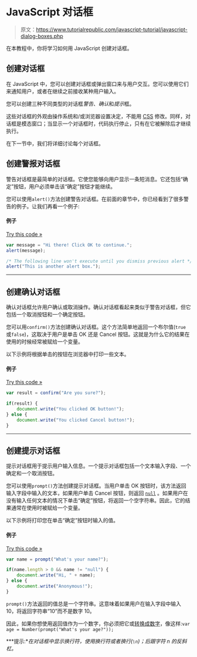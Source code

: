# JavaScript 对话框

> 原文：<https://www.tutorialrepublic.com/javascript-tutorial/javascript-dialog-boxes.php>

在本教程中，你将学习如何用 JavaScript 创建对话框。

## 创建对话框

在 JavaScript 中，您可以创建对话框或弹出窗口来与用户交互。您可以使用它们来通知用户，或者在继续之前接收某种用户输入。

您可以创建三种不同类型的对话框*警告*、*确认*和*提示*框。

这些对话框的外观由操作系统和/或浏览器设置决定，不能用 [CSS](/css-tutorial/) 修改。同样，对话框是模态窗口；当显示一个对话框时，代码执行停止，只有在它被解除后才继续执行。

在下一节中，我们将详细讨论每个对话框。

## 创建警报对话框

警告对话框是最简单的对话框。它使您能够向用户显示一条短消息。它还包括“确定”按钮，用户必须单击该“确定”按钮才能继续。

您可以使用`alert()`方法创建警告对话框。在前面的章节中，你已经看到了很多警告的例子。让我们再看一个例子:

#### 例子

[Try this code »](../codelab.php?topic=javascript&file=alert-popup-box "Try this code using online Editor")

```js
var message = "Hi there! Click OK to continue.";
alert(message);

/* The following line won't execute until you dismiss previous alert */
alert("This is another alert box.");
```

* * *

## 创建确认对话框

确认对话框允许用户确认或取消操作。确认对话框看起来类似于警告对话框，但它包括一个取消按钮和一个确定按钮。

您可以用`confirm()`方法创建确认对话框。这个方法简单地返回一个布尔值(`true`或`false`)，这取决于用户是单击 OK 还是 Cancel 按钮。这就是为什么它的结果在使用的时候经常被赋给一个变量。

以下示例将根据单击的按钮在浏览器中打印一些文本。

#### 例子

[Try this code »](../codelab.php?topic=javascript&file=confirm-popup-box "Try this code using online Editor")

```js
var result = confirm("Are you sure?");

if(result) {
    document.write("You clicked OK button!");
} else {
    document.write("You clicked Cancel button!");
}
```

* * *

## 创建提示对话框

提示对话框用于提示用户输入信息。一个提示对话框包括一个文本输入字段、一个确定和一个取消按钮。

您可以使用`prompt()`方法创建提示对话框。当用户单击 OK 按钮时，该方法返回输入字段中输入的文本，如果用户单击 Cancel 按钮，则返回 [`null`](javascript-data-types.php#null) 。如果用户在没有输入任何文本的情况下单击“确定”按钮，将返回一个空字符串。因此，它的结果通常在使用时被赋给一个变量。

以下示例将打印您在单击“确定”按钮时输入的值。

#### 例子

[Try this code »](../codelab.php?topic=javascript&file=prompt-popup-box "Try this code using online Editor")

```js
var name = prompt("What's your name?");

if(name.length > 0 && name != "null") {
    document.write("Hi, " + name);
} else {
    document.write("Anonymous!");
}
```

`prompt()`方法返回的值总是一个字符串。这意味着如果用户在输入字段中输入 10，将返回字符串“10”而不是数字 10。

因此，如果你想使用返回值作为一个数字，你必须把它或[转换成数字](javascript-type-conversions.php)，像这样:`var age = Number(prompt("What's your age?"));`

 ***提示:**在对话框中显示换行符，使用换行符或者换行(`\n`)；后跟字符 n 的反斜杠。*